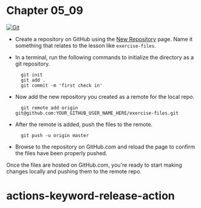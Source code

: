 # Chapter 05_09

[![Git](https://app.soluble.cloud/api/v1/public/badges/6c729b13-7e8e-4374-972d-5cb83acfc612.svg?orgId=650162616495)](https://app.soluble.cloud/repos/details/github.com/james-leha/actions-keyword-release-action?orgId=650162616495)  

- Create a repository on GitHub using the [New Repository](https://github.com/new) page.  Name it something that relates to the lesson like `exercise-files`.

- In a terminal, run the following commands to initialize the directory as a git repository.

        git init
        git add .
        git commit -m 'first check in'

- Now add the new repository you created as a remote for the local repo.

        git remote add origin git@github.com:YOUR_GITHUB_USER_NAME_HERE/exercise-files.git

- After the remote is added, push the files to the remote.

        git push -u origin master

 - Browse to the repository on GitHub.com and reload the page to confirm the files have been properly pushed.

Once the files are hosted on GitHub.com, you're ready to start making changes locally and pushing them to the remote repo.
# actions-keyword-release-action
